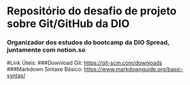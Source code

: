 # Repositório do desafio de projeto sobre Git/GitHub da DIO
### Organizador dos estudos do bootcamp da DIO Spread, juntamente com notion.so


#Link Úteis:
###Download Git: https://git-scm.com/downloads
###Markdown Sintaxe Básico: https://www.markdownguide.org/basic-syntax/
